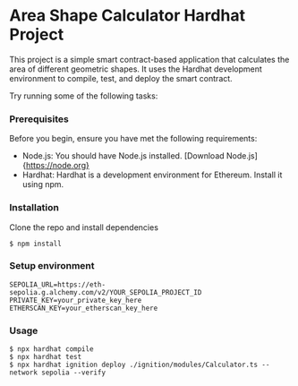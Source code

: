 # Area Shape Calculator Hardhat Project

This project is a simple smart contract-based application that calculates the area of different geometric shapes. It uses the Hardhat development environment to compile, test, and deploy the smart contract.

Try running some of the following tasks:

### Prerequisites

Before you begin, ensure you have met the following requirements:

- Node.js: You should have Node.js installed. [Download Node.js]{https://node.org}
- Hardhat: Hardhat is a development environment for Ethereum. Install it using npm.

### Installation

Clone the repo and install dependencies
```shell
$ npm install
```

### Setup environment

```shell
SEPOLIA_URL=https://eth-sepolia.g.alchemy.com/v2/YOUR_SEPOLIA_PROJECT_ID
PRIVATE_KEY=your_private_key_here
ETHERSCAN_KEY=your_etherscan_key_here
```

### Usage

```shell
$ npx hardhat compile
$ npx hardhat test
$ npx hardhat ignition deploy ./ignition/modules/Calculator.ts --network sepolia --verify
```
